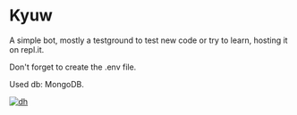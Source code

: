 # Kyuw
<p>A simple bot, mostly a testground to test new code or try to learn,
hosting it on repl.it.</p>
<p>Don't forget to create the .env  file.</p>
<p>Used db: MongoDB.</p>
<a href="https://top.gg/bot/703567218209849344" >
  <img src="https://top.gg/api/widget/703567218209849344.svg" alt="dh" />
</a>